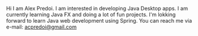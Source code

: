 Hi I am Alex Predoi. 
I am interested in developing Java Desktop apps.
I am currently learning Java FX and doing a lot of fun projects.
I'm lokking forward to learn Java web development using Spring.
You can reach me via e-mail: acpredoi@gmail.com
